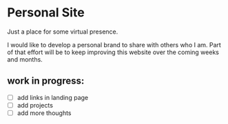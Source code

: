 # Personal Site
Just a place for some virtual presence.

I would like to develop a personal brand to share with others who I am. 
Part of that effort will be to keep improving this website over the coming weeks and months.


## work in progress:

- [ ] add links in landing page
- [ ] add projects
- [ ] add more thoughts
